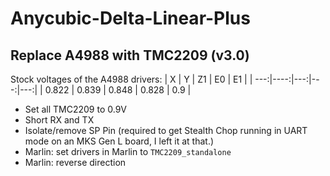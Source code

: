 # Anycubic-Delta-Linear-Plus

## Replace A4988 with TMC2209 (v3.0)

Stock voltages of the A4988 drivers:
|  X  |  Y  |  Z1  |  E0  |  E1  |
| ---:|----:|---:|---:|---:|
| 0.822 | 0.839 | 0.848 | 0.828 | 0.9 |

* Set all TMC2209 to 0.9V
* Short RX and TX
* Isolate/remove SP Pin (required to get Stealth Chop running in UART mode on an MKS Gen L board, I left it at that.)
* Marlin: set drivers in Marlin to `TMC2209_standalone`
* Marlin: reverse direction

